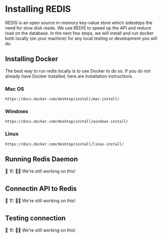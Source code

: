 # Installing REDIS

REDIS is an open source in-memory key-value store which sidesteps the need for slow disk reads. We use REDIS to speed up the API and reduce load on the database. In the next few steps, we will install and run docker both locally (on your machine) for any local testing or development you will do.

## Installing Docker
The best way to run redis locally is to use Docker to do so. If you do not already have Docker installed, here are installation instructions.

### Mac OS
`https://docs.docker.com/desktop/install/mac-install/`

### Windows
`https://docs.docker.com/desktop/install/windows-install/`

### Linux
`https://docs.docker.com/desktop/install/linux-install/`

## Running Redis Daemon
🚧 🏗 🔨👷 We're still working on this!
## Connectin API to Redis
🚧 🏗 🔨👷 We're still working on this!

## Testing connection
 🚧 🏗 🔨👷 We're still working on this!